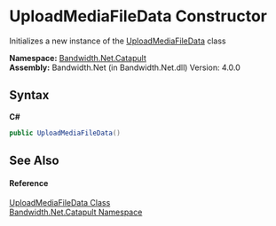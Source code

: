 ﻿# UploadMediaFileData Constructor 
 

Initializes a new instance of the <a href ="T_Bandwidth_Net_Catapult_UploadMediaFileData.md">UploadMediaFileData</a> class

**Namespace:**&nbsp;<a href ="N_Bandwidth_Net_Catapult.md">Bandwidth.Net.Catapult</a><br />**Assembly:**&nbsp;Bandwidth.Net (in Bandwidth.Net.dll) Version: 4.0.0

## Syntax

**C#**<br />
``` C#
public UploadMediaFileData()
```


## See Also


#### Reference
<a href ="T_Bandwidth_Net_Catapult_UploadMediaFileData.md">UploadMediaFileData Class</a><br /><a href ="N_Bandwidth_Net_Catapult.md">Bandwidth.Net.Catapult Namespace</a><br />